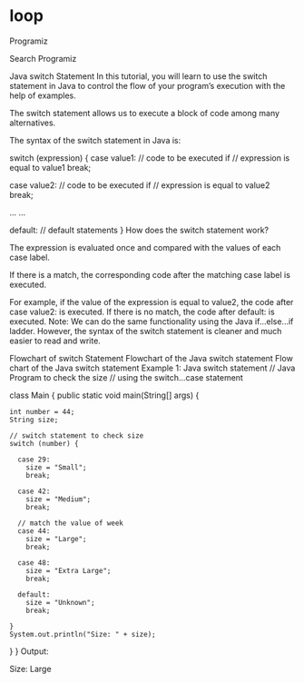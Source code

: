 # loop
Programiz

Search Programiz

Java switch Statement
In this tutorial, you will learn to use the switch statement in Java to control the flow of your program’s execution with the help of examples.


The switch statement allows us to execute a block of code among many alternatives.

The syntax of the switch statement in Java is:

switch (expression) {
  case value1:
    // code to be executed if
    // expression is equal to value1
    break;
  
  case value2:
    // code to be executed if
    // expression is equal to value2
    break;
  
  ...
  ...
  
  default:
    // default statements
  }
How does the switch statement work?

The expression is evaluated once and compared with the values of each case label.

If there is a match, the corresponding code after the matching case label is executed.

For example, if the value of the expression is equal to value2, the code after case value2: is executed.
If there is no match, the code after default: is executed.
Note: We can do the same functionality using the Java if...else...if ladder. However, the syntax of the switch statement is cleaner and much easier to read and write.

Flowchart of switch Statement
Flowchart of the Java switch statement
Flow chart of the Java switch statement
Example 1: Java switch statement
// Java Program to check the size
// using the switch...case statement

class Main {
  public static void main(String[] args) {

    int number = 44;
    String size;

    // switch statement to check size
    switch (number) {

      case 29:
        size = "Small";
        break;

      case 42:
        size = "Medium";
        break;

      // match the value of week
      case 44:
        size = "Large";
        break;

      case 48:
        size = "Extra Large";
        break;
      
      default:
        size = "Unknown";
        break;

    }
    System.out.println("Size: " + size);
  }
}
Output:

Size: Large


